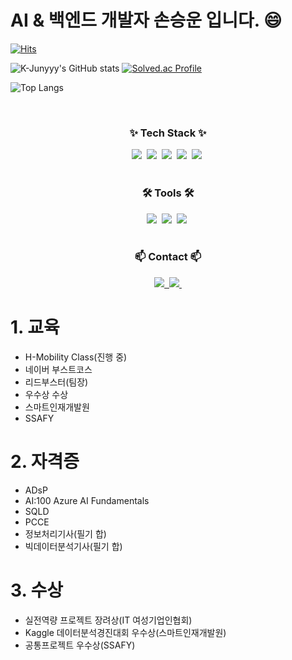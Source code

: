 # AI & 백엔드 개발자 손승운 입니다. :smile:
 
[![Hits](https://hits.seeyoufarm.com/api/count/incr/badge.svg?url=https%3A%2F%2Fgithub.com%2Fthstmddns%2Fhit-counter&count_bg=%2379C83D&title_bg=%23555555&icon=&icon_color=%23E7E7E7&title=hits&edge_flat=false)](https://hits.seeyoufarm.com)


![K-Junyyy's GitHub stats](https://github-readme-stats.vercel.app/api?username=thstmddns&show_icons=true&theme=onedark)
[![Solved.ac Profile](http://mazassumnida.wtf/api/v2/generate_badge?boj=thstmddns)](https://solved.ac/thstmddns/)

![Top Langs](https://github-readme-stats.vercel.app/api/top-langs/?username=thstmddns&layout=compact)



<br>
<h3 align="center">✨ Tech Stack ✨</h3>
<div align="center">
  <img src="https://img.shields.io/badge/python-3670A0?style=for-the-badge&logo=python&logoColor=ffdd54" />&nbsp
  <img src="https://img.shields.io/badge/pandas-150458.svg?style=for-the-badge&logo=pandas&logoColor=white" />&nbsp
  <img src="https://img.shields.io/badge/numpy-4d77cf.svg?style=for-the-badge&logo=numpy&logoColor=white" />&nbsp
  <img src="https://img.shields.io/badge/Matplotlib-11557c.svg?style=for-the-badge&logo=Matplotlib&logoColor=white" />&nbsp
  <img src="https://img.shields.io/badge/java-1572B6.svg?style=for-the-badge&logo=Java&logoColor=white" />&nbsp
</div>

<br>
<h3 align="center">🛠 Tools 🛠</h3>
<div align="center">
  <img src="https://img.shields.io/badge/git-F05033.svg?style=for-the-badge&logo=git&logoColor=white" />&nbsp
  <img src="https://img.shields.io/badge/github-181717.svg?style=for-the-badge&logo=github&logoColor=white" />&nbsp
  <img src="https://img.shields.io/badge/Notion-F3F3F3.svg?style=for-the-badge&logo=notion&logoColor=black" />&nbsp
 
</div>

<br>
<h3 align="center">📫 Contact 📫</h3>
<div align="center">
  <a href="mailto:thstmddns@naver.com">
    <img
      src="https://img.shields.io/badge/thstmddns@naver.com-D14836?style=for-the-badge&logo=naver&logoColor=white"/>&nbsp
  </a>
   <a href="mailto:swsohn470@gmail.com">
    <img
      src="https://img.shields.io/badge/swsohn470@gmail.com-D14836?style=for-the-badge&logo=google&logoColor=white"/>&nbsp
  </a>
</div>

# 1. 교육
- H-Mobility Class(진행 중)
- 네이버 부스트코스
 - 리드부스터(팀장)
 - 우수상 수상  
- 스마트인재개발원
- SSAFY
    
# 2. 자격증
- ADsP
- AI:100 Azure AI Fundamentals
- SQLD
- PCCE
- 정보처리기사(필기 합)
- 빅데이터분석기사(필기 합)

# 3. 수상
- 실전역량 프로젝트 장려상(IT 여성기업인협회)
- Kaggle 데이터분석경진대회 우수상(스마트인재개발원)
- 공통프로젝트 우수상(SSAFY)

